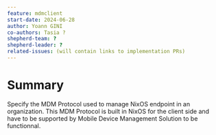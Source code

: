 ```yaml
---
feature: mdmclient
start-date: 2024-06-28
author: Yoann GINI
co-authors: Tasia ?
shepherd-team: ?
shepherd-leader: ?
related-issues: (will contain links to implementation PRs)
---
```


# Summary
[summary]: #summary

Specify the MDM Protocol used to manage NixOS endpoint in an organization. This MDM Protocol is built in NixOS for the client side and have to be supported by Mobile Device Management Solution to be functionnal.
